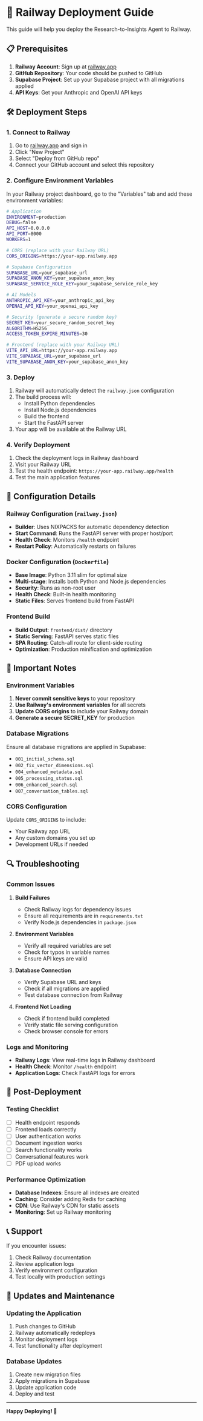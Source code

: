 # 🚀 Railway Deployment Guide

This guide will help you deploy the Research-to-Insights Agent to Railway.

## 📋 Prerequisites

1. **Railway Account**: Sign up at [railway.app](https://railway.app)
2. **GitHub Repository**: Your code should be pushed to GitHub
3. **Supabase Project**: Set up your Supabase project with all migrations applied
4. **API Keys**: Get your Anthropic and OpenAI API keys

## 🛠️ Deployment Steps

### 1. Connect to Railway

1. Go to [railway.app](https://railway.app) and sign in
2. Click "New Project"
3. Select "Deploy from GitHub repo"
4. Connect your GitHub account and select this repository

### 2. Configure Environment Variables

In your Railway project dashboard, go to the "Variables" tab and add these environment variables:

```bash
# Application
ENVIRONMENT=production
DEBUG=false
API_HOST=0.0.0.0
API_PORT=8000
WORKERS=1

# CORS (replace with your Railway URL)
CORS_ORIGINS=https://your-app.railway.app

# Supabase Configuration
SUPABASE_URL=your_supabase_url
SUPABASE_ANON_KEY=your_supabase_anon_key
SUPABASE_SERVICE_ROLE_KEY=your_supabase_service_role_key

# AI Models
ANTHROPIC_API_KEY=your_anthropic_api_key
OPENAI_API_KEY=your_openai_api_key

# Security (generate a secure random key)
SECRET_KEY=your_secure_random_secret_key
ALGORITHM=HS256
ACCESS_TOKEN_EXPIRE_MINUTES=30

# Frontend (replace with your Railway URL)
VITE_API_URL=https://your-app.railway.app
VITE_SUPABASE_URL=your_supabase_url
VITE_SUPABASE_ANON_KEY=your_supabase_anon_key
```

### 3. Deploy

1. Railway will automatically detect the `railway.json` configuration
2. The build process will:
   - Install Python dependencies
   - Install Node.js dependencies
   - Build the frontend
   - Start the FastAPI server
3. Your app will be available at the Railway URL

### 4. Verify Deployment

1. Check the deployment logs in Railway dashboard
2. Visit your Railway URL
3. Test the health endpoint: `https://your-app.railway.app/health`
4. Test the main application features

## 🔧 Configuration Details

### Railway Configuration (`railway.json`)

- **Builder**: Uses NIXPACKS for automatic dependency detection
- **Start Command**: Runs the FastAPI server with proper host/port
- **Health Check**: Monitors `/health` endpoint
- **Restart Policy**: Automatically restarts on failures

### Docker Configuration (`Dockerfile`)

- **Base Image**: Python 3.11 slim for optimal size
- **Multi-stage**: Installs both Python and Node.js dependencies
- **Security**: Runs as non-root user
- **Health Check**: Built-in health monitoring
- **Static Files**: Serves frontend build from FastAPI

### Frontend Build

- **Build Output**: `frontend/dist/` directory
- **Static Serving**: FastAPI serves static files
- **SPA Routing**: Catch-all route for client-side routing
- **Optimization**: Production minification and optimization

## 🚨 Important Notes

### Environment Variables

1. **Never commit sensitive keys** to your repository
2. **Use Railway's environment variables** for all secrets
3. **Update CORS origins** to include your Railway domain
4. **Generate a secure SECRET_KEY** for production

### Database Migrations

Ensure all database migrations are applied in Supabase:
- `001_initial_schema.sql`
- `002_fix_vector_dimensions.sql`
- `004_enhanced_metadata.sql`
- `005_processing_status.sql`
- `006_enhanced_search.sql`
- `007_conversation_tables.sql`

### CORS Configuration

Update `CORS_ORIGINS` to include:
- Your Railway app URL
- Any custom domains you set up
- Development URLs if needed

## 🔍 Troubleshooting

### Common Issues

1. **Build Failures**
   - Check Railway logs for dependency issues
   - Ensure all requirements are in `requirements.txt`
   - Verify Node.js dependencies in `package.json`

2. **Environment Variables**
   - Verify all required variables are set
   - Check for typos in variable names
   - Ensure API keys are valid

3. **Database Connection**
   - Verify Supabase URL and keys
   - Check if all migrations are applied
   - Test database connection from Railway

4. **Frontend Not Loading**
   - Check if frontend build completed
   - Verify static file serving configuration
   - Check browser console for errors

### Logs and Monitoring

- **Railway Logs**: View real-time logs in Railway dashboard
- **Health Check**: Monitor `/health` endpoint
- **Application Logs**: Check FastAPI logs for errors

## 🎯 Post-Deployment

### Testing Checklist

- [ ] Health endpoint responds
- [ ] Frontend loads correctly
- [ ] User authentication works
- [ ] Document ingestion works
- [ ] Search functionality works
- [ ] Conversational features work
- [ ] PDF upload works

### Performance Optimization

- **Database Indexes**: Ensure all indexes are created
- **Caching**: Consider adding Redis for caching
- **CDN**: Use Railway's CDN for static assets
- **Monitoring**: Set up Railway monitoring

## 📞 Support

If you encounter issues:

1. Check Railway documentation
2. Review application logs
3. Verify environment configuration
4. Test locally with production settings

## 🔄 Updates and Maintenance

### Updating the Application

1. Push changes to GitHub
2. Railway automatically redeploys
3. Monitor deployment logs
4. Test functionality after deployment

### Database Updates

1. Create new migration files
2. Apply migrations in Supabase
3. Update application code
4. Deploy and test

---

**Happy Deploying! 🚀**
